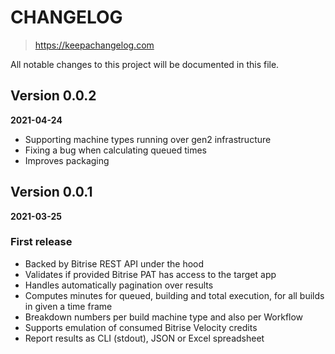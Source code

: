 # CHANGELOG
> https://keepachangelog.com

All notable changes to this project will be documented in this file.

## Version 0.0.2
**2021-04-24**

- Supporting machine types running over gen2 infrastructure
- Fixing a bug when calculating queued times
- Improves packaging

## Version 0.0.1
**2021-03-25**

### First release

- Backed by Bitrise REST API under the hood
- Validates if provided Bitrise PAT has access to the target app
- Handles automatically pagination over results
- Computes minutes for queued, building and total execution, for all builds in given a time frame
- Breakdown numbers per build machine type and also per Workflow
- Supports emulation of consumed Bitrise Velocity credits
- Report results as CLI (stdout), JSON or Excel spreadsheet
